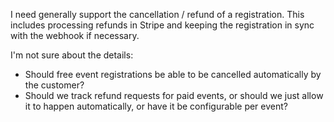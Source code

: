 I need generally support the cancellation / refund of a registration. This includes processing refunds in Stripe and keeping the registration in sync with the webhook if necessary.

I'm not sure about the details:

- Should free event registrations be able to be cancelled automatically by the customer?
- Should we track refund requests for paid events, or should we just allow it to happen automatically, or have it be configurable per event?
